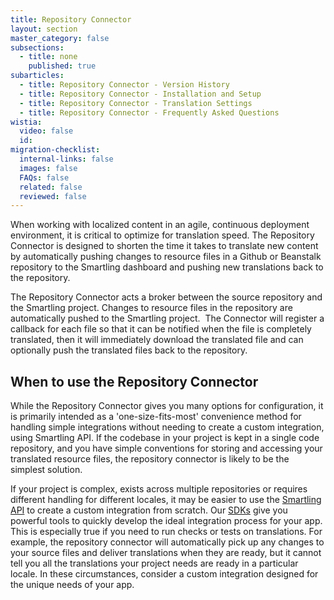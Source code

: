 ```yaml
---
title: Repository Connector
layout: section
master_category: false
subsections:
  - title: none
    published: true
subarticles:
  - title: Repository Connector - Version History
  - title: Repository Connector - Installation and Setup
  - title: Repository Connector - Translation Settings
  - title: Repository Connector - Frequently Asked Questions
wistia:
  video: false
  id:
migration-checklist:
  internal-links: false
  images: false
  FAQs: false
  related: false
  reviewed: false
---
```



When working with localized content in an agile, continuous deployment environment, it is critical to optimize for translation speed. The Repository Connector is designed to shorten the time it takes to translate new content by automatically pushing changes to resource files in a Github or Beanstalk repository to the Smartling dashboard and pushing new translations back to the repository.

The Repository Connector acts a broker between the source repository and the Smartling project. Changes to resource files in the repository are automatically pushed to the Smartling project. &nbsp;The Connector will register a callback for each file so that it can be notified when the file is completely translated, then it will immediately download the translated file and can optionally push the translated files back to the repository.

## When to use the Repository Connector

While the Repository Connector gives you many options for configuration, it is primarily intended as a 'one-size-fits-most' convenience method for handling simple integrations without needing to create a custom integration, using Smartling API. If the codebase in your project is kept in a single code repository, and you have simple conventions for storing and accessing your translated resource files, the repository connector is likely to be the simplest solution.

If your project is complex, exists across multiple repositories or requires different handling for different locales, it may be easier to use the [Smartling API](/developers/api/v2/) to create a custom integration from scratch. Our [SDKs](/developers/api/v2/sdks/) give you powerful tools to quickly develop the ideal integration process for your app. This is especially true if you need to run checks or tests on translations. For example, the repository connector will automatically pick up any changes to your source files and deliver translations when they are ready, but it cannot tell you all the translations your project needs are ready in a particular locale. In these circumstances, consider a custom integration designed for the unique needs of your app.